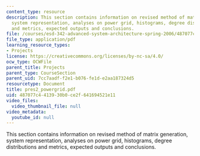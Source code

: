 ```yaml
---
content_type: resource
description: This section contains information on revised method of matrix generation,
  system representation, analyses on power grid, histograms, degree distributions
  and metrics, expected outputs and conclusions.
file: /courses/esd-342-advanced-system-architecture-spring-2006/487077c4413930b0ce2f641694521e11_pres2_powergrid.pdf
file_type: application/pdf
learning_resource_types:
- Projects
license: https://creativecommons.org/licenses/by-nc-sa/4.0/
ocw_type: OCWFile
parent_title: Projects
parent_type: CourseSection
parent_uid: 7cc7aadf-f2e1-b076-fe1d-e2aa187324d5
resourcetype: Document
title: pres2_powergrid.pdf
uid: 487077c4-4139-30b0-ce2f-641694521e11
video_files:
  video_thumbnail_file: null
video_metadata:
  youtube_id: null
---
```

This section contains information on revised method of matrix generation, system representation, analyses on power grid, histograms, degree distributions and metrics, expected outputs and conclusions.
